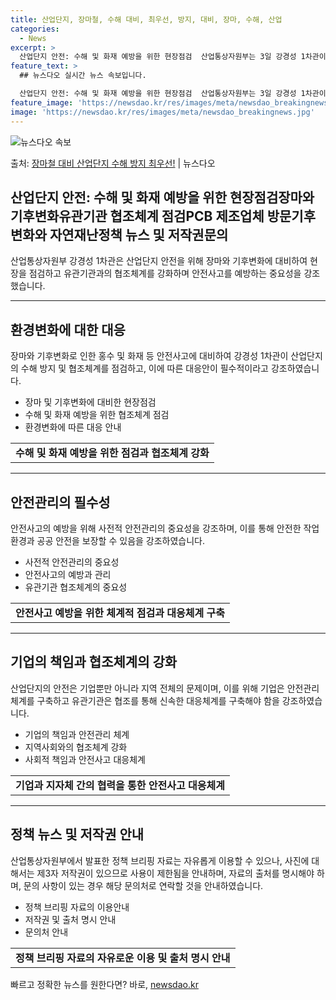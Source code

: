 ```yaml
---
title: 산업단지, 장마철, 수해 대비, 최우선, 방지, 대비, 장마, 수해, 산업
categories:
  - News
excerpt: >
  산업단지 안전: 수해 및 화재 예방을 위한 현장점검  산업통상자원부는 3일 강경성 1차관이 산업단지 수해 및…
feature_text: >
  ## 뉴스다오 실시간 뉴스 속보입니다.

  산업단지 안전: 수해 및 화재 예방을 위한 현장점검  산업통상자원부는 3일 강경성 1차관이 산업단지 수해 및…
feature_image: 'https://newsdao.kr/res/images/meta/newsdao_breakingnews.jpg'
image: 'https://newsdao.kr/res/images/meta/newsdao_breakingnews.jpg'
---
```


![뉴스다오 속보](https://newsdao.kr/res/images/meta/newsdao_breakingnews.jpg)

<p>출처: <a href="https://newsdao.kr/4578" rel="dofollow">장마철 대비 산업단지 수해 방지 최우선!</a> | 뉴스다오</p>

<h2 data-ke-size="size26">산업단지 안전: 수해 및 화재 예방을 위한 현장점검장마와 기후변화유관기관 협조체계 점검PCB 제조업체 방문기후변화와 자연재난정책 뉴스 및 저작권문의</h2>

<p data-ke-size="size16">산업통상자원부 강경성 1차관은 산업단지 안전을 위해 장마와 기후변화에 대비하여 현장을 점검하고 유관기관과의 협조체계를 강화하며 안전사고를 예방하는 중요성을 강조했습니다.</p>

<hr>

<h2 data-ke-size="size24">환경변화에 대한 대응</h2>

<p data-ke-size="size16">장마와 기후변화로 인한 홍수 및 화재 등 안전사고에 대비하여 강경성 1차관이 산업단지의 수해 방지 및 협조체계를 점검하고, 이에 따른 대응안이 필수적이라고 강조하였습니다.</p>

<ul>
	<li>장마 및 기후변화에 대비한 현장점검</li>
	<li>수해 및 화재 예방을 위한 협조체계 점검</li>
	<li>환경변화에 따른 대응 안내</li>
</ul>

<table>
	<tr>
		<td style="text-align: center; height: 17px;"><b>수해 및 화재 예방을 위한 점검과 협조체계 강화</b></td>
	</tr>
</table>

<hr>

<h2 data-ke-size="size24">안전관리의 필수성</h2>

<p data-ke-size="size16">안전사고의 예방을 위해 사전적 안전관리의 중요성을 강조하며, 이를 통해 안전한 작업 환경과 공공 안전을 보장할 수 있음을 강조하였습니다.</p>

<ul>
	<li>사전적 안전관리의 중요성</li>
	<li>안전사고의 예방과 관리</li>
	<li>유관기관 협조체계의 중요성</li>
</ul>

<table>
	<tr>
		<td style="text-align: center; height: 17px;"><b>안전사고 예방을 위한 체계적 점검과 대응체계 구축</b></td>
	</tr>
</table>

<hr>

<h2 data-ke-size="size24">기업의 책임과 협조체계의 강화</h2>

<p data-ke-size="size16">산업단지의 안전은 기업뿐만 아니라 지역 전체의 문제이며, 이를 위해 기업은 안전관리 체계를 구축하고 유관기관은 협조를 통해 신속한 대응체계를 구축해야 함을 강조하였습니다.</p>

<ul>
	<li>기업의 책임과 안전관리 체계</li>
	<li>지역사회와의 협조체계 강화</li>
	<li>사회적 책임과 안전사고 대응체계</li>
</ul>

<table>
	<tr>
		<td style="text-align: center; height: 17px;"><b>기업과 지자체 간의 협력을 통한 안전사고 대응체계</b></td>
	</tr>
</table>

<hr>

<h2 data-ke-size="size24">정책 뉴스 및 저작권 안내</h2>

<p data-ke-size="size16">산업통상자원부에서 발표한 정책 브리핑 자료는 자유롭게 이용할 수 있으나, 사진에 대해서는 제3자 저작권이 있으므로 사용이 제한됨을 안내하며, 자료의 출처를 명시해야 하며, 문의 사항이 있는 경우 해당 문의처로 연락할 것을 안내하였습니다.</p>

<ul>
	<li>정책 브리핑 자료의 이용안내</li>
	<li>저작권 및 출처 명시 안내</li>
	<li>문의처 안내</li>
</ul>

<table>
	<tr>
		<td style="text-align: center; height: 17px;"><b>정책 브리핑 자료의 자유로운 이용 및 출처 명시 안내</b></td>
	</tr>
</table> 

빠르고 정확한 뉴스를 원한다면? 바로, <a href="https://newsdao.kr" rel="dofollow">newsdao.kr</a>


